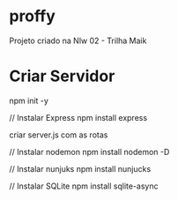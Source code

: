 # proffy

Projeto criado na Nlw 02 - Trilha Maik


# Criar Servidor

npm init -y 

// Instalar Express
npm install express

criar server.js com as rotas

// Instalar nodemon 
npm install nodemon -D

// Instalar nunjuks
npm install nunjucks


// Instalar SQLite
npm install sqlite-async

